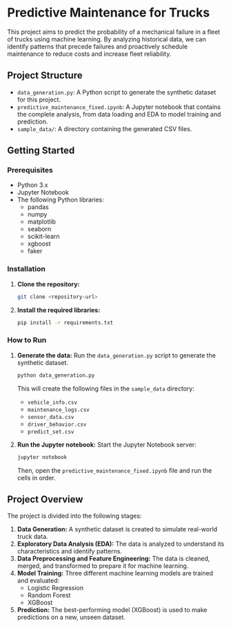 # Predictive Maintenance for Trucks

This project aims to predict the probability of a mechanical failure in a fleet of trucks using machine learning. By analyzing historical data, we can identify patterns that precede failures and proactively schedule maintenance to reduce costs and increase fleet reliability.

## Project Structure

-   `data_generation.py`: A Python script to generate the synthetic dataset for this project.
-   `predictive_maintenance_fixed.ipynb`: A Jupyter notebook that contains the complete analysis, from data loading and EDA to model training and prediction.
-   `sample_data/`: A directory containing the generated CSV files.

## Getting Started

### Prerequisites

-   Python 3.x
-   Jupyter Notebook
-   The following Python libraries:
    -   pandas
    -   numpy
    -   matplotlib
    -   seaborn
    -   scikit-learn
    -   xgboost
    -   faker

### Installation

1.  **Clone the repository:**
    ```bash
    git clone <repository-url>
    ```
2.  **Install the required libraries:**
    ```bash
    pip install -r requirements.txt
    ```

### How to Run

1.  **Generate the data:**
    Run the `data_generation.py` script to generate the synthetic dataset.
    ```bash
    python data_generation.py
    ```
    This will create the following files in the `sample_data` directory:
    -   `vehicle_info.csv`
    -   `maintenance_logs.csv`
    -   `sensor_data.csv`
    -   `driver_behavior.csv`
    -   `predict_set.csv`

2.  **Run the Jupyter notebook:**
    Start the Jupyter Notebook server:
    ```bash
    jupyter notebook
    ```
    Then, open the `predictive_maintenance_fixed.ipynb` file and run the cells in order.


## Project Overview

The project is divided into the following stages:

1.  **Data Generation:** A synthetic dataset is created to simulate real-world truck data.
2.  **Exploratory Data Analysis (EDA):** The data is analyzed to understand its characteristics and identify patterns.
3.  **Data Preprocessing and Feature Engineering:** The data is cleaned, merged, and transformed to prepare it for machine learning.
4.  **Model Training:** Three different machine learning models are trained and evaluated:
    -   Logistic Regression
    -   Random Forest
    -   XGBoost
5.  **Prediction:** The best-performing model (XGBoost) is used to make predictions on a new, unseen dataset.
